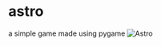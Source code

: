 # astro
a simple game made using pygame
![Astro](https://github.com/bear-codes/astro/employee.png?raw=true "Astro")
